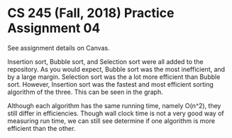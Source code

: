 # CS 245 (Fall, 2018) Practice Assignment 04

See assignment details on Canvas.

Insertion sort, Bubble sort, and Selection sort were all added to the repository.
As you would expect, Bubble sort was the most inefficient, and by a large margin. Selection sort was the a lot more efficient than Bubble sort. However, Insertion sort was the fastest and most efficient sorting algorithm of the three. This can be seen in the graph.

Although each algorithm has the same running time, namely O(n^2),
they still differ in efficiencies. Though wall clock time is not a very good way of measuring run time, 
we can still see determine if one algorithm is more efficient than the other.
